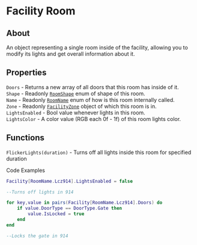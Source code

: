 # Facility Room

## About
An object representing a single room inside of the facility, allowing you to modify its lights and get overall information about it.

## Properties
`Doors` - Returns a new array of all doors that this room has inside of it.<br>
`Shape` - Readonly [`RoomShape`](https://github.com/davidsebesta1/LuaLabPlugin/blob/master/Docs/Objects/Enums/RoomShape.md) enum of shape of this room.<br>
`Name` - Readonly [`RoomName`](https://github.com/davidsebesta1/LuaLabPlugin/blob/master/Docs/Objects/Enums/RoomName.md) enum of how is this room internally called.<br>
`Zone` - Readonly [`FacilityZone`](https://github.com/davidsebesta1/LuaLabPlugin/blob/master/Docs/Objects/Facility/FacilityZone.md) object of which this room is in.<br>
`LightsEnabled` - Bool value whenever lights in this room.<br>
`LightsColor` - A color value (RGB each 0f - 1f) of this room lights color.<br>

## Functions
`FlickerLights(duration)` - Turns off all lights inside this room for specified duration

Code Examples

```lua
Facility[RoomName.Lcz914].LightsEnabled = false

--Turns off lights in 914
```

```lua
for key,value in pairs(Facility[RoomName.Lcz914].Doors) do
    if value.DoorType == DoorType.Gate then
        value.IsLocked = true
    end
end

--Locks the gate in 914
```
